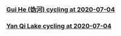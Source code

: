 ### [Gui He (妫河) cycling at 2020-07-04](GuiHe_41km_20200704/41km_20200704.md)

### [Yan Qi Lake cycling at 2020-07-04](YanQiLake_44km_20200625/YanQiLake_44km_20200625.md)
